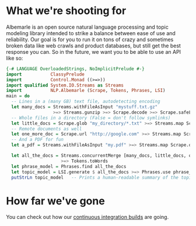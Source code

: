 # What we're shooting for
Albemarle is an open source natural language processing and topic modeling
library intended to strike a balance between ease of use and reliability.
Our goal is for you to run it on tons of crazy and sometimes broken data like
web crawls and product databases, but still get the best response you can.
So in the future, we want you to be able to use an API like so:

```haskell
{-# LANGUAGE OverloadedStrings, NoImplicitPrelude #-}
import           ClassyPrelude
import           Control.Monad ((>=>))
import qualified System.IO.Streams as Streams
import           NLP.Albemarle (Scrape, Tokens, Phrases, LSI)
main = do
  -- Lines in a (many GB) text file, autodetecting encoding
  let many_docs = Streams.withFileAsInput "mystuff.txt.gz"
                  >=> Streams.gunzip >=> Scrape.decode >=> Scrape.safeLines
  -- Whole files in a directory (False = don't follow symlinks)
  let little_docs = Scrape.glob "my_directory/*.txt" >=> Streams.map Scrape.decode
  -- Remote documents as well
  let one_more_doc = Scrape.url "http://google.com" >=> Streams.map Scrape.html
  -- And a PDF for fun
  let a_pdf = Streams.withFileAsInput "my.pdf" >=> Streams.map Scrape.quickPDF

  let all_the_docs = Streams.concurrentMerge [many_docs, little_docs, one_more_doc, a_pdf]
                     >=> Tokens.toWords
  let phrase_model = Phrases.find all_the_docs
  let topic_model = LSI.generate $ all_the_docs >=> Phrases.use phrase_model
  putStrLn topic_model   -- Prints a human-readable summary of the topics
```

# How far we've gone
You can check out how our [continuous integration builds][builds] are going.

[builds]: https://travis-ci.org/SeanTater/albemarle
